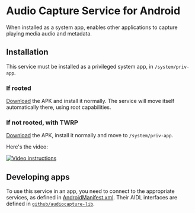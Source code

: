 # Audio Capture Service for Android

When installed as a system app, enables other applications to capture playing
media audio and metadata.

## Installation

This service must be installed as a privileged system app, in ``/system/priv-app``.

### If rooted

[Download](https://github.com/martoreto/audiocapture/releases) the APK and install it normally.
The service will move itself automatically there, using root capabilities.

### If not rooted, with TWRP

[Download](https://github.com/martoreto/audiocapture/releases) the APK, install it normally and move to ``/system/priv-app``.

Here's the video:

[![Video instructions](https://img.youtube.com/vi/K9l5HdOQ6LQ/0.jpg)](https://www.youtube.com/watch?v=K9l5HdOQ6LQ)

## Developing apps

To use this service in an app, you need to connect to the appropriate services,
as defined in [AndroidManifest.xml](src/main/AndroidManifest.xml). Their AIDL interfaces
are defined in [``github/audiocapture-lib``](https://github.com/martoreto/audiocapture-lib/tree/master/src/main/aidl/com/github/martoreto/audiocapture).
